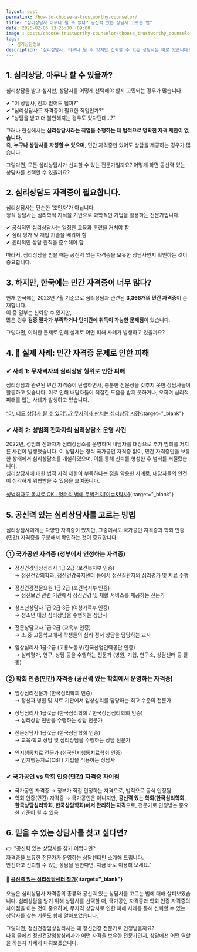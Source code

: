 ```yaml
---
layout: post
permalink: /how-to-choose-a-trustworthy-counselor/
title: "심리상담사 아무나 될 수 없다? 공신력 있는 상담사 고르는 법"
date: 2025-02-06 13:25:00 +09:00
image : posts/choose-trustworthy-counselor/choose_trustworthy_counselor_thumb.png
tags:
  - 심리상담정보
description: '심리상담사, 아무나 될 수 있지만 신뢰할 수 있는 상담사는 따로 있습니다! 공신력 있는 상담사 선택법과 자격증 확인법을 알아보세요.'
---
```


## 1. 심리상담, 아무나 할 수 있을까?

심리상담을 받고 싶지만, 상담사를 어떻게 선택해야 할지 고민되는 경우가 많습니다.

✔ "이 상담사, 진짜 믿어도 될까?"  
✔ "심리상담사도 자격증이 필요한 직업인가?"  
✔ "상담을 받고 더 불안해지는 경우도 있다던데…?"

그러나 현실에서는 **심리상담사라는 직업을 수행하는 데 법적으로 명확한 자격 제한이 없습니다.**  
즉, **누구나 상담사를 자칭할 수 있으며**, 민간 자격증만 있어도 상담을 제공하는 경우가 많습니다.

그렇다면, 모든 심리상담사가 신뢰할 수 있는 전문가일까요? 
어떻게 하면 공신력 있는 상담사를 선택할 수 있을까요?

## **2. 심리상담도 자격증이 필요합니다.**

심리상담사는 단순한 ‘조언자’가 아닙니다.  
정식 상담사는 심리학적 지식을 기반으로 과학적인 기법을 활용하는 전문가입니다.

✔ 공식적인 심리상담사는 일정한 교육과 훈련을 거쳐야 함  
✔ 심리 평가 및 개입 기술을 배워야 함<br>
✔ 윤리적인 상담 원칙을 준수해야 함

따라서, 심리상담을 받을 때는 공신력 있는 자격증을 보유한 상담사인지 확인하는 것이 중요합니다.

## 3. 하지만, 한국에는 민간 자격증이 너무 많다?

현재 한국에는 2023년 7월 기준으로 심리상담과 관련된 **3,366개의 민간 자격증**이 존재합니다.  
이 중 일부는 신뢰할 수 있지만,  
많은 경우 **검증 절차가 부족하거나 단기간에 취득이 가능한 문제점**이 있습니다.

그렇다면, 이러한 문제로 인해 실제로 어떤 피해 사례가 발생하고 있을까요?

## 4. 🚨 실제 사례: 민간 자격증 문제로 인한 피해

### ✔ 사례 1: 무자격자의 심리상담 행위로 인한 피해

심리상담과 관련된 민간 자격증이 난립하면서, 충분한 전문성을 갖추지 못한 상담사들이 활동하고 있습니다.  이로 인해 내담자들이 적절한 도움을 받지 못하거나, 오히려 심리적 피해를 입는 사례가 발생하고 있습니다. <br><br>
[“야, 너도 상담사 될 수 있어”…? 무자격자 판치는 심리상담 시장](https://www.snunews.com/news/articleView.html?idxno=32504){:target="_blank"}

### ✔ 사례 2: 성범죄 전과자의 심리상담소 운영 사건

2022년, 성범죄 전과자가 심리상담소를 운영하며 내담자를 대상으로 추가 범죄를 저지른 사건이 발생했습니다. 이 상담사는 정식 국가공인 자격증 없이, 민간 자격증만을 보유한 상태에서 심리상담소를 개설하였으며, 이를 통해 신뢰를 형성한 후 범죄를 저질렀습니다.  
심리상담사에 대한 법적 자격 제한이 부족하다는 점을 악용한 사례로, 내담자들의 안전이 심각하게 위협받을 수 있음을 보여줍니다. <br><br>
[성범죄자도 몸치료 OK.. 엉터리 법에 무법천지[이슈&탐사]](https://v.daum.net/v/20220604000250456){:target="_blank"}

## 5. 공신력 있는 심리상담사를 고르는 방법

심리상담사에게는 다양한 자격증이 있지만, 그중에서도 국가공인 자격증과 학회 인증(민간) 자격증을 구분해서 확인하는 것이 중요합니다.

### ① 국가공인 자격증 (정부에서 인정하는 자격증)

- 정신건강임상심리사 1급·2급 (보건복지부 인증)  
  → 정신건강의학과, 정신건강복지센터 등에서 정신질환자의 심리평가 및 치료 수행

- 정신건강전문요원 1급·2급 (보건복지부 인증)  
  → 정신보건 관련 기관에서 정신건강 및 재활 서비스를 제공하는 전문가

- 청소년상담사 1급·2급·3급 (여성가족부 인증)  
  → 청소년 대상 심리상담을 수행하는 상담사

- 전문상담교사 1급·2급 (교육부 인증)  
  → 초·중·고등학교에서 학생들의 심리·정서 상담을 담당하는 교사

- 임상심리사 1급·2급 (고용노동부/한국산업인력공단 인증)  
  → 심리평가, 연구, 상담 등을 수행하는 전문가 (병원, 기업, 연구소, 상담센터 등 활동)

### ② 학회 인증(민간) 자격증 (공신력 있는 학회에서 운영하는 자격증)

- 임상심리전문가 (한국심리학회 인증)  
  → 정신과 병원 및 치료 기관에서 임상심리를 담당하는 최고 수준의 전문가

- 상담심리사 1급·2급 (한국심리학회 / 한국상담심리학회 인증)  
  → 심리상담 전반을 수행하는 상담 전문가

- 전문상담사 1급·2급 (한국상담학회 인증)  
  → 교육·학교 상담 및 심리상담을 수행하는 상담 전문가

- 인지행동치료 전문가 (한국인지행동치료학회 인증)  
  → 인지행동치료(CBT) 기법을 적용하는 상담사

### ✔ 국가공인 vs 학회 인증(민간) 자격증 차이점

- 국가공인 자격증 → 정부가 직접 인정하는 자격으로, 법적으로 공식 인정됨
- 학회 인증(민간) 자격증 → 국가공인은 아니지만, **공신력 있는 학회(한국심리학회, 한국상담심리학회, 한국상담학회)에서 관리하는 자격**으로, 전문가로 인정받는 중요한 기준이 될 수 있음

## **6. 믿을 수 있는 상담사를 찾고 싶다면?**

👉 "공신력 있는 상담사를 찾기 어렵다면?<br> 
자격증을 보유한 전문가가 운영하는 상담센터만 소개해 드립니다.  
안전하고 신뢰할 수 있는 상담을 원한다면, 지금 바로 이용해 보세요."

#### 📌 [공신력 있는 심리상담센터 찾기](https://bluecheese.kr?utm_source=blog&utm_medium=social&utm_campaign=bluecheese_blog&utm_content=choose_a_trustworthy-counselor){:target="_blank"}

오늘은 심리상담사 자격증의 종류와 공신력 있는 상담사를 고르는 법에 대해 살펴보았습니다.
심리상담을 받기 위해 상담사를 선택할 때, 국가공인 자격증과 학회 인증 자격증의 차이점을 아는 것이 중요하며, 무자격 상담사로 인한 피해 사례를 통해 신뢰할 수 있는 상담사를 찾는 기준도 함께 알아보았습니다.

그렇다면, 정신건강임상심리사는 왜 정신건강 전문가로 인정받을까요?  
다음 글에선 정신건강임상심리사가 어떤 자격을 보유한 전문가인지, 상담에선 어떤 역할을 하는지 자세히 다뤄보겠습니다.
